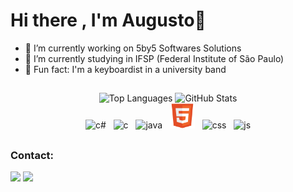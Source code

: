 # Hi there , I'm Augusto👋

- 🔭 I’m currently working on 5by5 Softwares Solutions
- 🌱 I’m currently studying in IFSP (Federal Institute of São Paulo)
- 🎹 Fun fact: I'm a keyboardist in a university band

##

<div align="center">
  <img src="https://github-readme-stats.vercel.app/api/top-langs/?username=gutsserrano&layout=compact&theme=dracula&hide=html" alt="Top Languages" width="auto" height="168"/>
  <img src="https://github-readme-stats.vercel.app/api?username=gutsserrano&show_icons=true&theme=dracula" alt="GitHub Stats" width="auto"  height="168"/>
</div>

<div align="center" >
  <img alt="c#" height="40" width="40" src="https://cdn.jsdelivr.net/gh/devicons/devicon@latest/icons/csharp/csharp-original.svg" />
  &nbsp;
  <img  alt="c" height="40" width="40" src="https://cdn.jsdelivr.net/gh/devicons/devicon/icons/c/c-original.svg" />
  &nbsp;
  <img  alt="java" height="40" width="40" src="https://cdn.jsdelivr.net/gh/devicons/devicon/icons/java/java-original.svg" />
  &nbsp;
  <img  alt="html" height="40" width="40" src="https://raw.githubusercontent.com/devicons/devicon/master/icons/html5/html5-original.svg">
  &nbsp;
  <img  alt="css" height="40" width="40" src="https://cdn.jsdelivr.net/gh/devicons/devicon/icons/css3/css3-original.svg" />
  &nbsp;
  <img  alt="js" height="40" width="40" src="https://cdn.jsdelivr.net/gh/devicons/devicon/icons/javascript/javascript-original.svg" />
 
</div>

##

### Contact:
 <a href="https://www.linkedin.com/in/augusto-serrano-419b2b1b2/" target="_blank"><img src="https://img.shields.io/badge/-LinkedIn-%230077B5?style=for-the-badge&logo=linkedin&logoColor=white" target="_blank"></a> 
 <a href = "mailto:gutsserrano@gmail.com"><img src="https://img.shields.io/badge/Gmail-D14836?style=for-the-badge&logo=gmail&logoColor=white" target="_blank"></a>
